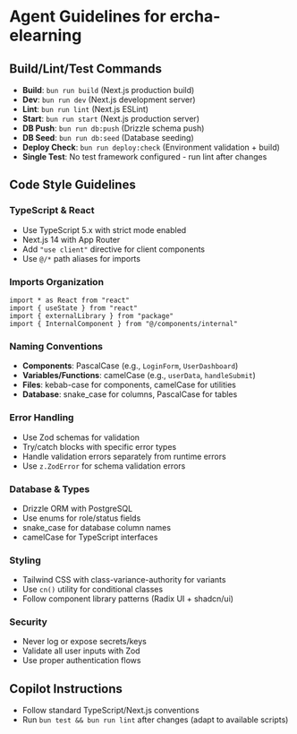 # Agent Guidelines for ercha-elearning

## Build/Lint/Test Commands
- **Build**: `bun run build` (Next.js production build)
- **Dev**: `bun run dev` (Next.js development server)
- **Lint**: `bun run lint` (Next.js ESLint)
- **Start**: `bun run start` (Next.js production server)
- **DB Push**: `bun run db:push` (Drizzle schema push)
- **DB Seed**: `bun run db:seed` (Database seeding)
- **Deploy Check**: `bun run deploy:check` (Environment validation + build)
- **Single Test**: No test framework configured - run lint after changes

## Code Style Guidelines

### TypeScript & React
- Use TypeScript 5.x with strict mode enabled
- Next.js 14 with App Router
- Add `"use client"` directive for client components
- Use `@/*` path aliases for imports

### Imports Organization
```
import * as React from "react"
import { useState } from "react"
import { externalLibrary } from "package"
import { InternalComponent } from "@/components/internal"
```

### Naming Conventions
- **Components**: PascalCase (e.g., `LoginForm`, `UserDashboard`)
- **Variables/Functions**: camelCase (e.g., `userData`, `handleSubmit`)
- **Files**: kebab-case for components, camelCase for utilities
- **Database**: snake_case for columns, PascalCase for tables

### Error Handling
- Use Zod schemas for validation
- Try/catch blocks with specific error types
- Handle validation errors separately from runtime errors
- Use `z.ZodError` for schema validation errors

### Database & Types
- Drizzle ORM with PostgreSQL
- Use enums for role/status fields
- snake_case for database column names
- camelCase for TypeScript interfaces

### Styling
- Tailwind CSS with class-variance-authority for variants
- Use `cn()` utility for conditional classes
- Follow component library patterns (Radix UI + shadcn/ui)

### Security
- Never log or expose secrets/keys
- Validate all user inputs with Zod
- Use proper authentication flows

## Copilot Instructions
- Follow standard TypeScript/Next.js conventions
- Run `bun test && bun run lint` after changes (adapt to available scripts)